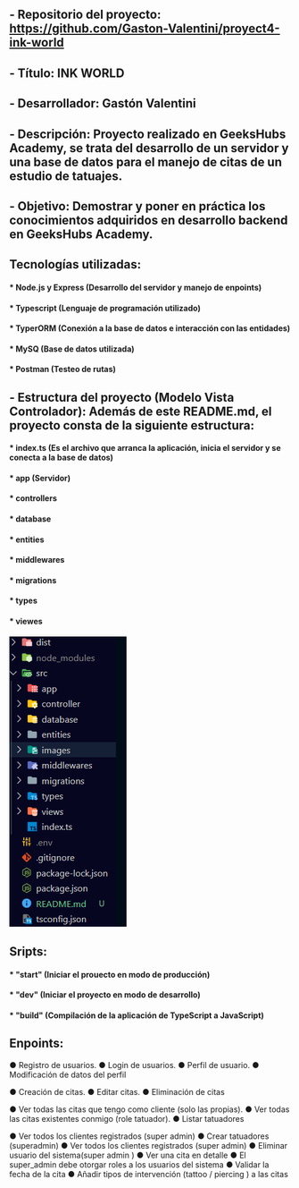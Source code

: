 ## - Repositorio del proyecto: https://github.com/Gaston-Valentini/proyect4-ink-world
## - Título: INK WORLD
## - Desarrollador: Gastón Valentini
## - Descripción: Proyecto realizado en GeeksHubs Academy, se trata del desarrollo de un servidor y una base de datos para el manejo de citas de un estudio de tatuajes.
## - Objetivo: Demostrar y poner en práctica los conocimientos adquiridos en desarrollo backend en GeeksHubs Academy.
## Tecnologías utilizadas:
#### * Node.js y Express (Desarrollo del servidor y manejo de enpoints)
#### * Typescript (Lenguaje de programación utilizado)
#### * TyperORM (Conexión a la base de datos e interacción con las entidades)
#### * MySQ (Base de datos utilizada)
#### * Postman (Testeo de rutas)
## - Estructura del proyecto (Modelo Vista Controlador): Además de este README.md, el proyecto consta de la siguiente estructura:
#### * index.ts (Es el archivo que arranca la aplicación, inicia el servidor y se conecta a la base de datos)
#### * app (Servidor)
#### * controllers
#### * database
#### * entities
#### * middlewares
#### * migrations
#### * types
#### * viewes
![index](./images/structure.png)
## Sripts:
#### * "start" (Iniciar el prouecto en modo de producción)
#### * "dev" (Iniciar el proyecto en modo de desarrollo)
#### * "build" (Compilación de la aplicación de TypeScript a JavaScript)
## Enpoints:
● Registro de usuarios.
● Login de usuarios.
● Perfil de usuario.
● Modificación de datos del perfil

● Creación de citas.
● Editar citas.
● Eliminación de citas

● Ver todas las citas que tengo como cliente (solo las propias).
● Ver todas las citas existentes conmigo (role tatuador).
● Listar tatuadores

● Ver todos los clientes registrados (super admin)
● Crear tatuadores (superadmin)
● Ver todos los clientes registrados (super admin)
● Eliminar usuario del sistema(super admin )
● Ver una cita en detalle
● El super_admin debe otorgar roles a los usuarios del sistema
● Validar la fecha de la cita
● Añadir tipos de intervención (tattoo / piercing ) a las citas